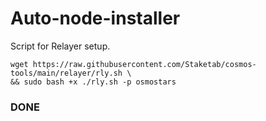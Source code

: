 # Auto-node-installer
Script for Relayer setup.  

```
wget https://raw.githubusercontent.com/Staketab/cosmos-tools/main/relayer/rly.sh \
&& sudo bash +x ./rly.sh -p osmostars
```

### DONE
